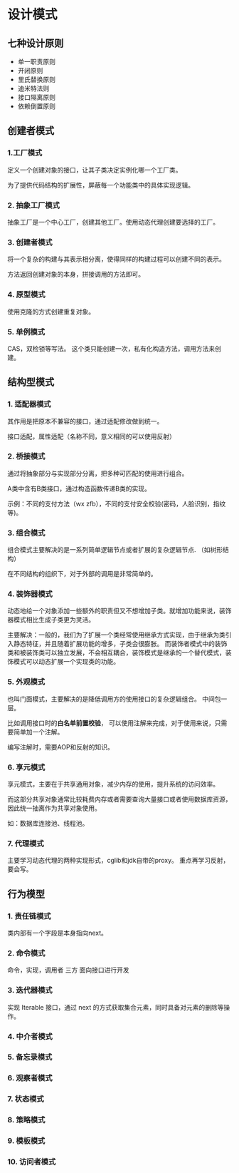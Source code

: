 # 设计模式
## 七种设计原则
- 单一职责原则
- 开闭原则
- 里氏替换原则
- 迪米特法则
- 接口隔离原则
- 依赖倒置原则
## 创建者模式
### 1.工厂模式
定义一个创建对象的接口，让其子类决定实例化哪一个工厂类。

为了提供代码结构的扩展性，屏蔽每一个功能类中的具体实现逻辑。
### 2. 抽象工厂模式
抽象工厂是一个中心工厂，创建其他工厂。使用动态代理创建要选择的工厂。
### 3. 创建者模式
将一个复杂的构建与其表示相分离，使得同样的构建过程可以创建不同的表示。

方法返回创建对象的本身，拼接调用的方法即可。
### 4. 原型模式
使用克隆的方式创建重复对象。
### 5. 单例模式
CAS，双检锁等写法。  这个类只能创建一次，私有化构造方法，调用方法来创建。
## 结构型模式
### 1. 适配器模式
其作用是把原本不兼容的接口，通过适配修改做到统一。

接口适配，属性适配（名称不同，意义相同的可以使用反射）

### 2. 桥接模式
通过将抽象部分与实现部分分离，把多种可匹配的使用进行组合。

A类中含有B类接口，通过构造函数传递B类的实现。

示例：不同的支付方法（wx zfb），不同的支付安全校验(密码，人脸识别，指纹等)。

### 3. 组合模式
组合模式主要解决的是一系列简单逻辑节点或者扩展的复杂逻辑节点.  （如树形结构）

在不同结构的组织下，对于外部的调用是非常简单的。

### 4. 装饰器模式
动态地给一个对象添加一些额外的职责但又不想增加子类。就增加功能来说，装饰器模式相比生成子类更为灵活。

主要解决：一般的，我们为了扩展一个类经常使用继承方式实现，由于继承为类引入静态特征，并且随着扩展功能的增多，子类会很膨胀。
而装饰者模式中的装饰类和被装饰类可以独立发展，不会相互耦合，装饰模式是继承的一个替代模式，装饰模式可以动态扩展一个实现类的功能。

### 5. 外观模式
也叫门面模式，主要解决的是降低调用方的使用接口的复杂逻辑组合。  中间包一层。

比如调用接口时的**白名单前置校验**， 可以使用注解来完成，对于使用来说，只需要简单加一个注解。

编写注解时，需要AOP和反射的知识。

### 6. 享元模式
享元模式，主要在于共享通用对象，减少内存的使用，提升系统的访问效率。

而这部分共享对象通常比较耗费内存或者需要查询大量接口或者使用数据库资源，因此统一抽离作为共享对象使用。

如：数据库连接池、线程池。

### 7. 代理模式
主要学习动态代理的两种实现形式，cglib和jdk自带的proxy。  重点再学习反射，要会写。


## 行为模型
### 1. 责任链模式
类内部有一个字段是本身指向next。


### 2. 命令模式
命令，实现，调用者      三方
面向接口进行开发

### 3. 迭代器模式
实现 Iterable 接口，通过 next 的方式获取集合元素，同时具备对元素的删除等操作。

### 4. 中介者模式


### 5. 备忘录模式


### 6. 观察者模式


### 7. 状态模式


### 8. 策略模式


### 9. 模板模式


### 10. 访问者模式





